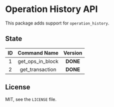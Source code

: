 # Operation History API

This package adds support for `operation_history`.

## State

| **ID** | **Command Name** | **Version** |
| :-: | :-: | :-: |
| 1 | get_ops_in_block | **DONE** |
| 2 | get_transaction | **DONE** |

## License

MIT, see the `LICENSE` file.
